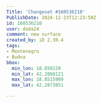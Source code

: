 ```yaml
---
Title: 'Changeset #160536210'
PublishDate: 2024-12-23T12:23:50Z
id: 160536210
user: dada24
comment: new surface
created_by: iD 2.30.4
tags:
- Montenegro
- Budva
bbox:
  min_lon: 18.850229
  min_lat: 42.2868121
  max_lon: 18.8515989
  max_lat: 42.2873851

---
```

